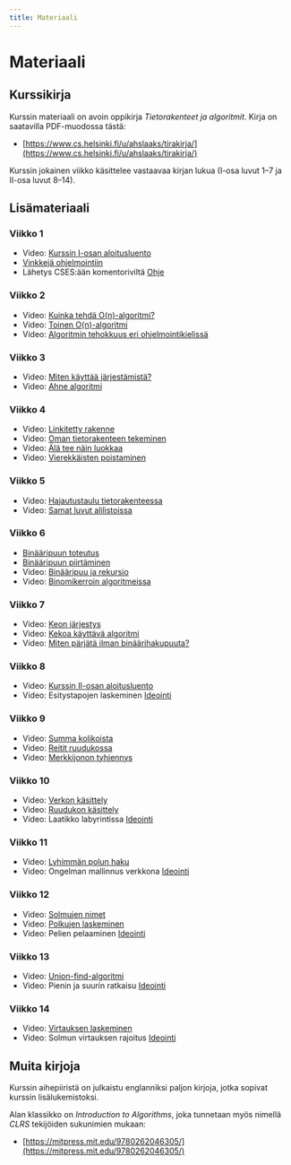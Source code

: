```yaml
---
title: Materiaali
---
```


# Materiaali

## Kurssikirja

Kurssin materiaali on avoin oppikirja _Tietorakenteet ja algoritmit_. Kirja on saatavilla PDF-muodossa tästä:

* [https://www.cs.helsinki.fi/u/ahslaaks/tirakirja/](https://www.cs.helsinki.fi/u/ahslaaks/tirakirja/)

Kurssin jokainen viikko käsittelee vastaavaa kirjan lukua (I-osa luvut 1–7 ja II-osa luvut 8–14).

## Lisämateriaali

### Viikko 1

* Video: [Kurssin I-osan aloitusluento](https://www2.helsinki.fi/fi/unitube/video/79d6e34b-d092-4895-8962-f9ebdc8878ee)
* [Vinkkejä ohjelmointiin](python-vinkit.html)
* Lähetys CSES:ään komentoriviltä [Ohje](https://github.com/csesfi/cses-cli/wiki/User-manual)

### Viikko 2

* Video: [Kuinka tehdä O(n)-algoritmi?](https://www2.helsinki.fi/unitube/video/2e79c746-f540-4105-9359-52ca764b9463)
* Video: [Toinen O(n)-algoritmi](https://www2.helsinki.fi/unitube/video/b37019b6-b43f-4e02-a3b3-1b9a1ed35aca)
* Video: [Algoritmin tehokkuus eri ohjelmointikielissä](https://www2.helsinki.fi/fi/unitube/video/85773952-ed9c-4426-8a4c-aa5e2d7861eb)

### Viikko 3

* Video: [Miten käyttää järjestämistä?](https://www2.helsinki.fi/unitube/video/b8e4416b-add6-40e6-b5e1-9fa324744de4)
* Video: [Ahne algoritmi](https://www2.helsinki.fi/unitube/video/c314c356-3c82-4ebe-9c5c-1e711010c432)

### Viikko 4

* Video: [Linkitetty rakenne](https://www2.helsinki.fi/unitube/video/f8081858-8678-450c-8820-470328add978)
* Video: [Oman tietorakenteen tekeminen](https://www2.helsinki.fi/unitube/video/aed1fa60-9e92-49dc-89fa-6e1d339535c7)
* Video: [Älä tee näin luokkaa](https://www2.helsinki.fi/unitube/video/c37f67a7-22a3-49bf-befb-07ccda673d7b)
* Video: [Vierekkäisten poistaminen](https://www2.helsinki.fi/unitube/video/2423c7ee-d08f-4e5f-b02e-ab2e8ff35cb8)

### Viikko 5

* Video: [Hajautustaulu tietorakenteessa](https://www2.helsinki.fi/unitube/video/7c809b28-2220-43c2-bf53-8f96eef8c131)
* Video: [Samat luvut alilistoissa](https://www2.helsinki.fi/unitube/video/7a552dc8-30d9-482a-a69e-f51017221ede)

### Viikko 6

* [Binääripuun toteutus](python-binaaripuu.html)
* [Binääripuun piirtäminen](python-puupiirto.html)
* Video: [Binääripuu ja rekursio](https://www2.helsinki.fi/unitube/video/2a970451-d5dc-4341-8337-5cabbdf86e6c)
* Video: [Binomikerroin algoritmeissa](https://www2.helsinki.fi/unitube/video/4e389a3b-ac06-4cb1-9512-430d440b5819)

### Viikko 7

* Video: [Keon järjestys](https://www2.helsinki.fi/unitube/video/5fadb765-ca8d-4b41-914c-55dd006fd2f3)
* Video: [Kekoa käyttävä algoritmi](https://www2.helsinki.fi/unitube/video/15c28307-c439-40f4-9e2c-e15aa4afb0b6)
* Video: [Miten pärjätä ilman binäärihakupuuta?](https://www2.helsinki.fi/unitube/video/1c1a73b4-e1ef-47e4-b2ab-e21f841a84d2)

### Viikko 8

* Video: [Kurssin II-osan aloitusluento](https://www2.helsinki.fi/fi/unitube/video/b56550c9-2df5-4391-9c24-7341e0ad286f)
* Video: Esitystapojen laskeminen [Ideointi](https://www.helsinki.fi/fi/unitube/video/fb33584e-da29-4f09-a8e9-6d596261763e)

### Viikko 9

* Video: [Summa kolikoista](https://www.helsinki.fi/unitube/video/a532c246-2348-4c1e-9954-a900a1cce30b)
* Video: [Reitit ruudukossa](https://www.helsinki.fi/unitube/video/55957a06-454f-44c7-bc9d-c52e463f9956)
* Video: [Merkkijonon tyhjennys](https://www.helsinki.fi/unitube/video/295bd36d-46a4-4261-9cc1-1963cd771819)

### Viikko 10

* Video: [Verkon käsittely](https://www.helsinki.fi/unitube/video/4e1a8382-9c0c-48f2-a497-4de82cb12ad7)
* Video: [Ruudukon käsittely](https://www.helsinki.fi/unitube/video/ffe9e56a-f1d3-4ba7-a9d5-bd663d4079f7)
* Video: Laatikko labyrintissa [Ideointi](https://www.helsinki.fi/fi/unitube/video/15d1a1a6-0a43-4ea9-bfc5-232d24dd1fc8)

### Viikko 11

* Video: [Lyhimmän polun haku](https://www.helsinki.fi/unitube/video/bc1c10f8-8bdc-4522-87df-41b8651c8374)
* Video: Ongelman mallinnus verkkona [Ideointi](https://www.helsinki.fi/fi/unitube/video/c9a9499f-27aa-40f9-bd8d-4acfb19b1a51)

### Viikko 12

* Video: [Solmujen nimet](https://www.helsinki.fi/unitube/video/05a792ae-dbb4-460f-bb85-c1e200f7af09)
* Video: [Polkujen laskeminen](https://www.helsinki.fi/unitube/video/ce683da1-3620-4ec9-987b-7d3965b77be8)
* Video: Pelien pelaaminen [Ideointi](https://www.helsinki.fi/fi/unitube/video/a9f9033a-f3c2-4660-9ece-9781c2f6b830)

### Viikko 13

* Video: [Union-find-algoritmi](https://www.helsinki.fi/unitube/video/2b9ebb14-66ae-4fa8-99fc-9107b513097c)
* Video: Pienin ja suurin ratkaisu [Ideointi](https://www.helsinki.fi/fi/unitube/video/2f5e69e9-d8af-4213-823d-f2514fe7cfbe)

### Viikko 14

* Video: [Virtauksen laskeminen](https://www.helsinki.fi/unitube/video/d641fa1c-9d31-4c42-87d4-7763198fab6f)
* Video: Solmun virtauksen rajoitus [Ideointi](https://www.helsinki.fi/fi/unitube/video/6f4c508e-c219-4118-8a2c-2708e3010040)

## Muita kirjoja

Kurssin aihepiiristä on julkaistu englanniksi paljon kirjoja, jotka sopivat kurssin lisälukemistoksi.

Alan klassikko on _Introduction to Algorithms_, joka tunnetaan myös nimellä _CLRS_ tekijöiden sukunimien mukaan:

* [https://mitpress.mit.edu/9780262046305/](https://mitpress.mit.edu/9780262046305/)
